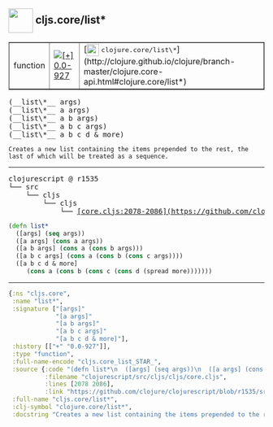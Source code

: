 ## <img width="48px" valign="middle" src="http://i.imgur.com/Hi20huC.png"> cljs.core/list\*

 <table border="1">
<tr>
<td>function</td>
<td><a href="https://github.com/cljsinfo/api-refs/tree/0.0-927"><img valign="middle" alt="[+] 0.0-927" src="https://img.shields.io/badge/+-0.0--927-lightgrey.svg"></a> </td>
<td>
[<img height="24px" valign="middle" src="http://i.imgur.com/1GjPKvB.png"> <samp>clojure.core/list\*</samp>](http://clojure.github.io/clojure/branch-master/clojure.core-api.html#clojure.core/list*)
</td>
</tr>
</table>

 <samp>
(__list\*__ args)<br>
(__list\*__ a args)<br>
(__list\*__ a b args)<br>
(__list\*__ a b c args)<br>
(__list\*__ a b c d & more)<br>
</samp>

```
Creates a new list containing the items prepended to the rest, the
last of which will be treated as a sequence.
```

---

 <pre>
clojurescript @ r1535
└── src
    └── cljs
        └── cljs
            └── <ins>[core.cljs:2078-2086](https://github.com/clojure/clojurescript/blob/r1535/src/cljs/cljs/core.cljs#L2078-L2086)</ins>
</pre>

```clj
(defn list*
  ([args] (seq args))
  ([a args] (cons a args))
  ([a b args] (cons a (cons b args)))
  ([a b c args] (cons a (cons b (cons c args))))
  ([a b c d & more]
     (cons a (cons b (cons c (cons d (spread more)))))))
```


---

```clj
{:ns "cljs.core",
 :name "list*",
 :signature ["[args]"
             "[a args]"
             "[a b args]"
             "[a b c args]"
             "[a b c d & more]"],
 :history [["+" "0.0-927"]],
 :type "function",
 :full-name-encode "cljs.core_list_STAR_",
 :source {:code "(defn list*\n  ([args] (seq args))\n  ([a args] (cons a args))\n  ([a b args] (cons a (cons b args)))\n  ([a b c args] (cons a (cons b (cons c args))))\n  ([a b c d & more]\n     (cons a (cons b (cons c (cons d (spread more)))))))",
          :filename "clojurescript/src/cljs/cljs/core.cljs",
          :lines [2078 2086],
          :link "https://github.com/clojure/clojurescript/blob/r1535/src/cljs/cljs/core.cljs#L2078-L2086"},
 :full-name "cljs.core/list*",
 :clj-symbol "clojure.core/list*",
 :docstring "Creates a new list containing the items prepended to the rest, the\nlast of which will be treated as a sequence."}

```
